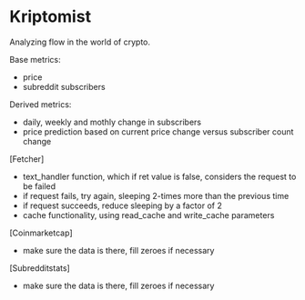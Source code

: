 # Kriptomist
Analyzing flow in the world of crypto.

Base metrics:
- price
- subreddit subscribers

Derived metrics:
- daily, weekly and mothly change in subscribers
- price prediction based on current price change versus subscriber count change

[Fetcher]
- text_handler function, which if ret value is false, considers the request to be failed
- if request fails, try again, sleeping 2-times more than the previous time
- if request succeeds, reduce sleeping by a factor of 2
- cache functionality, using read_cache and write_cache parameters

[Coinmarketcap]
- make sure the data is there, fill zeroes if necessary

[Subredditstats]
- make sure the data is there, fill zeroes if necessary

